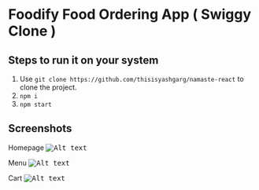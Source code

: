 # Foodify Food Ordering App ( Swiggy Clone )

## Steps to run it on your system

1. Use `git clone https://github.com/thisisyashgarg/namaste-react` to clone the project.
2. `npm i`
3. `npm start`

## Screenshots

Homepage
<kbd>![Alt text](https://res.cloudinary.com/dwwtffefs/image/upload/v1677495619/foodify/home_rdikc3.png?raw=true "HomePage")</kbd>

Menu
<kbd>![Alt text](https://res.cloudinary.com/dwwtffefs/image/upload/v1677495618/foodify/menu_ibpjha.png?raw=true "Menu")</kbd>

Cart
<kbd>![Alt text](https://res.cloudinary.com/dwwtffefs/image/upload/v1677495618/foodify/cart_lio0de.png?raw=true "Cart")</kbd>
